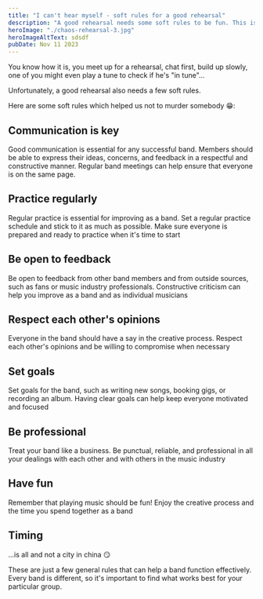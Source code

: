 ```yaml
---
title: "I can't hear myself - soft rules for a good rehearsal"
description: "A good rehearsal needs some soft rules to be fun. This is a list of rules which helped us."
heroImage: "./chaos-rehearsal-3.jpg"
heroImageAltText: sdsdf
pubDate: Nov 11 2023
---
```


You know how it is, you meet up for a rehearsal, chat first, build up slowly, one of you might even play a tune to check if he's "in tune"...

Unfortunately, a good rehearsal also needs a few soft rules.

Here are some soft rules which helped us not to murder somebody 😁:

## Communication is key

Good communication is essential for any successful band. Members should be able to express their ideas, concerns, and feedback in a respectful and constructive manner. Regular band meetings can help ensure that everyone is on the same page.

## Practice regularly  

Regular practice is essential for improving as a band. Set a regular practice schedule and stick to it as much as possible. Make sure everyone is prepared and ready to practice when it's time to start

## Be open to feedback

Be open to feedback from other band members and from outside sources, such as fans or music industry professionals. Constructive criticism can help you improve as a band and as individual musicians

## Respect each other's opinions

Everyone in the band should have a say in the creative process. Respect each other's opinions and be willing to compromise when necessary

## Set goals

Set goals for the band, such as writing new songs, booking gigs, or recording an album. Having clear goals can help keep everyone motivated and focused

## Be professional

Treat your band like a business. Be punctual, reliable, and professional in all your dealings with each other and with others in the music industry

## Have fun

Remember that playing music should be fun! Enjoy the creative process and the time you spend together as a band

## Timing

...is all and not a city in china 😏

These are just a few general rules that can help a band function effectively. Every band is different, so it's important to find what works best for your particular group.
